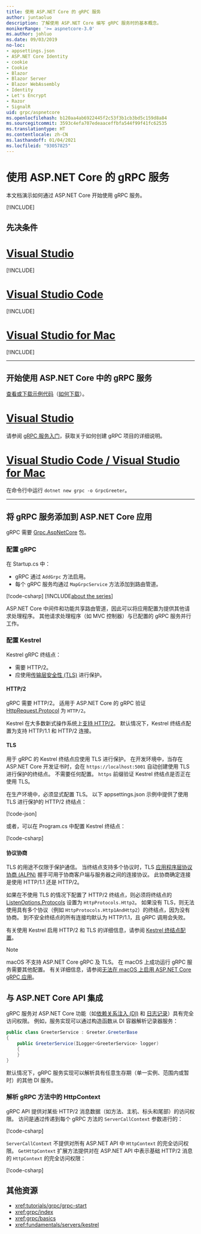 ```yaml
---
title: 使用 ASP.NET Core 的 gRPC 服务
author: juntaoluo
description: 了解使用 ASP.NET Core 编写 gRPC 服务时的基本概念。
monikerRange: '>= aspnetcore-3.0'
ms.author: johluo
ms.date: 09/03/2019
no-loc:
- appsettings.json
- ASP.NET Core Identity
- cookie
- Cookie
- Blazor
- Blazor Server
- Blazor WebAssembly
- Identity
- Let's Encrypt
- Razor
- SignalR
uid: grpc/aspnetcore
ms.openlocfilehash: b120aa4ab6922445f2c53f3b1cb3bd5c159d8a84
ms.sourcegitcommit: 3593c4efa707edeaaceffbfa544f99f41fc62535
ms.translationtype: HT
ms.contentlocale: zh-CN
ms.lasthandoff: 01/04/2021
ms.locfileid: "93057825"
---
```

# <a name="grpc-services-with-aspnet-core"></a>使用 ASP.NET Core 的 gRPC 服务

本文档演示如何通过 ASP.NET Core 开始使用 gRPC 服务。

[!INCLUDE[](~/includes/gRPCazure.md)]

## <a name="prerequisites"></a>先决条件

# <a name="visual-studio"></a>[Visual Studio](#tab/visual-studio)

[!INCLUDE[](~/includes/net-core-prereqs-vs-3.0.md)]

# <a name="visual-studio-code"></a>[Visual Studio Code](#tab/visual-studio-code)

[!INCLUDE[](~/includes/net-core-prereqs-vsc-3.0.md)]

# <a name="visual-studio-for-mac"></a>[Visual Studio for Mac](#tab/visual-studio-mac)

[!INCLUDE[](~/includes/net-core-prereqs-mac-3.0.md)]

---

## <a name="get-started-with-grpc-service-in-aspnet-core"></a>开始使用 ASP.NET Core 中的 gRPC 服务

[查看或下载示例代码](https://github.com/dotnet/AspNetCore.Docs/tree/master/aspnetcore/tutorials/grpc/grpc-start/sample)（[如何下载](xref:index#how-to-download-a-sample)）。

# <a name="visual-studio"></a>[Visual Studio](#tab/visual-studio)

请参阅 [gRPC 服务入门](xref:tutorials/grpc/grpc-start)，获取关于如何创建 gRPC 项目的详细说明。

# <a name="visual-studio-code--visual-studio-for-mac"></a>[Visual Studio Code / Visual Studio for Mac](#tab/visual-studio-code+visual-studio-mac)

在命令行中运行 `dotnet new grpc -o GrpcGreeter`。

---

## <a name="add-grpc-services-to-an-aspnet-core-app"></a>将 gRPC 服务添加到 ASP.NET Core 应用

gRPC 需要 [Grpc.AspNetCore](https://www.nuget.org/packages/Grpc.AspNetCore) 包。

### <a name="configure-grpc"></a>配置 gRPC

在 Startup.cs 中：

* gRPC 通过 `AddGrpc` 方法启用。
* 每个 gRPC 服务均通过 `MapGrpcService` 方法添加到路由管道。

[!code-csharp[](~/tutorials/grpc/grpc-start/sample/GrpcGreeter/Startup.cs?name=snippet&highlight=7,24)]
[!INCLUDE[about the series](~/includes/code-comments-loc.md)]

ASP.NET Core 中间件和功能共享路由管道，因此可以将应用配置为提供其他请求处理程序。 其他请求处理程序（如 MVC 控制器）与已配置的 gRPC 服务并行工作。

### <a name="configure-kestrel"></a>配置 Kestrel

Kestrel gRPC 终结点：

* 需要 HTTP/2。
* 应使用[传输层安全性 (TLS)](https://tools.ietf.org/html/rfc5246) 进行保护。

#### <a name="http2"></a>HTTP/2

gRPC 需要 HTTP/2。 适用于 ASP.NET Core 的 gRPC 验证 [HttpRequest.Protocol](xref:Microsoft.AspNetCore.Http.HttpRequest.Protocol*) 为 `HTTP/2`。

Kestrel 在大多数新式操作系统上[支持 HTTP/2](xref:fundamentals/servers/kestrel#http2-support)。 默认情况下，Kestrel 终结点配置为支持 HTTP/1.1 和 HTTP/2 连接。

#### <a name="tls"></a>TLS

用于 gRPC 的 Kestrel 终结点应使用 TLS 进行保护。 在开发环境中，当存在 ASP.NET Core 开发证书时，会在 `https://localhost:5001` 自动创建使用 TLS 进行保护的终结点。 不需要任何配置。 `https` 前缀验证 Kestrel 终结点是否正在使用 TLS。

在生产环境中，必须显式配置 TLS。 以下 appsettings.json 示例中提供了使用 TLS 进行保护的 HTTP/2 终结点：

[!code-json[](~/grpc/aspnetcore/sample/appsettings.json?highlight=4)]

或者，可以在 Program.cs 中配置 Kestrel 终结点：

[!code-csharp[](~/grpc/aspnetcore/sample/Program.cs?highlight=7&name=snippet)]

#### <a name="protocol-negotiation"></a>协议协商

TLS 的用途不仅限于保护通信。 当终结点支持多个协议时，TLS [应用程序层协议协商 (ALPN)](https://tools.ietf.org/html/rfc7301#section-3) 握手可用于协商客户端与服务器之间的连接协议。 此协商确定连接是使用 HTTP/1.1 还是 HTTP/2。

如果在不使用 TLS 的情况下配置了 HTTP/2 终结点，则必须将终结点的 [ListenOptions.Protocols](xref:fundamentals/servers/kestrel#listenoptionsprotocols) 设置为 `HttpProtocols.Http2`。 如果没有 TLS，则无法使用具有多个协议（例如 `HttpProtocols.Http1AndHttp2`）的终结点，因为没有协商。 到不安全终结点的所有连接均默认为 HTTP/1.1，且 gRPC 调用会失败。

有关使用 Kestrel 启用 HTTP/2 和 TLS 的详细信息，请参阅 [Kestrel 终结点配置](xref:fundamentals/servers/kestrel#endpoint-configuration)。

> [!NOTE]
> macOS 不支持 ASP.NET Core gRPC 及 TLS。 在 macOS 上成功运行 gRPC 服务需要其他配置。 有关详细信息，请参阅[无法在 macOS 上启用 ASP.NET Core gRPC 应用](xref:grpc/troubleshoot#unable-to-start-aspnet-core-grpc-app-on-macos)。

## <a name="integration-with-aspnet-core-apis"></a>与 ASP.NET Core API 集成

gRPC 服务对 ASP.NET Core 功能（如[依赖关系注入 (DI)](xref:fundamentals/dependency-injection) 和 [日志记录](xref:fundamentals/logging/index)）具有完全访问权限。 例如，服务实现可以通过构造函数从 DI 容器解析记录器服务：

```csharp
public class GreeterService : Greeter.GreeterBase
{
    public GreeterService(ILogger<GreeterService> logger)
    {
    }
}
```

默认情况下，gRPC 服务实现可以解析具有任意生存期（单一实例、范围内或暂时）的其他 DI 服务。

### <a name="resolve-httpcontext-in-grpc-methods"></a>解析 gRPC 方法中的 HttpContext

gRPC API 提供对某些 HTTP/2 消息数据（如方法、主机、标头和尾部）的访问权限。 访问是通过传递到每个 gRPC 方法的 `ServerCallContext` 参数进行的：

[!code-csharp[](~/grpc/aspnetcore/sample/GrcpService/GreeterService.cs?highlight=3-4&name=snippet)]

`ServerCallContext` 不提供对所有 ASP.NET API 中 `HttpContext` 的完全访问权限。 `GetHttpContext` 扩展方法提供对在 ASP.NET API 中表示基础 HTTP/2 消息的 `HttpContext` 的完全访问权限：

[!code-csharp[](~/grpc/aspnetcore/sample/GrcpService/GreeterService2.cs?highlight=6-7&name=snippet)]


## <a name="additional-resources"></a>其他资源

* <xref:tutorials/grpc/grpc-start>
* <xref:grpc/index>
* <xref:grpc/basics>
* <xref:fundamentals/servers/kestrel>
